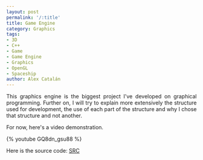 ```yaml
---
layout: post
permalink: '/:title'
title: Game Engine
category: Graphics
tags:
- 3D
- C++
- Game
- Game Engine
- Graphics
- OpenGL
- Spaceship
author: Alex Catalán
---
```


<div>
	<p style="text-align:justify;">
		This graphics engine is the biggest project I&#039;ve developed on graphical programming. Further on, I will try to explain more extensively the structure used for development, the use of each part of the structure and why I chose that structure and not another.
	</p>
	<p>
		For now, here&#039;s a video demonstration.
	</p>
	<p id="more">
		<!--more--> 
	</p>
	<p style="text-align:justify;">
		{% youtube GQ8dn_gsu88 %}
	</p>
	<p style="text-align:justify;">
		Here is the source code: <a href="/assets/2013-06-18-Game-Engine/src.zip"><i class="icon-download"></i>SRC</a>
	</p>
</div>